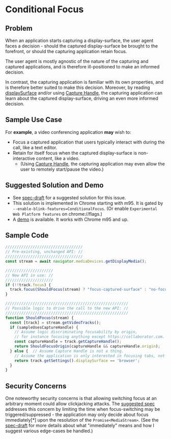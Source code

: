 # Conditional Focus

## Problem
When an application starts capturing a display-surface, the user agent faces a decision - should the captured display-surface be brought to the forefront, or should the capturing application retain focus.

The user agent is mostly agnostic of the nature of the capturing and captured applications, and is therefore ill-positioned to make an informed decision.

In contrast, the capturing application is familiar with its own properties, and is therefore better suited to make this decision. Moreover, by reading [displaySurface](https://www.w3.org/TR/screen-capture/#dom-mediatrackconstraintset-displaysurface) and/or using [Capture Handle](https://wicg.github.io/capture-handle/), the capturing application can learn about the captured display-surface, driving an even more informed decision.

## Sample Use Case
For **example**, a video conferencing application **may** wish to:
* Focus a captured application that users typically interact with during the call, like a text editor.
* Retain for itself focus when the captured display-surface is non-interactive content, like a video.
  * (Using [Capture Handle](https://wicg.github.io/capture-handle/), the capturing application may even allow the user to remotely start/pause the video.)

## Suggested Solution and Demo
* See [spec-draft](https://eladalon1983.github.io/conditional-focus/index.html) for a suggested solution for this issue.
* This solution is implemented in Chrome starting with m95. It is gated by `--enable-blink-features=ConditionalFocus`. (Or enable `Experimental Web Platform features` on chrome://flags.)
* A [demo](https://eladalon1983.github.io/conditional-focus/demo/) is available. It works with Chrome m95 and up.

## Sample Code
```js
//////////////////////////////////
// Pre-existing, unchanged API: //
//////////////////////////////////
const stream = await navigator.mediaDevices.getDisplayMedia();

/////////////////////
// New API in use: //
/////////////////////
if (!!track.focus) {
  track.focus(ShouldFocus(stream) ? "focus-captured-surface" : "no-focus-change")
}

//////////////////////////////////////////////////////
// Possible logic to drive the call to the new API: //
//////////////////////////////////////////////////////
function ShouldFocus(stream) {
  const [track] = stream.getVideoTracks();
  if (sampleUsesCaptureHandle) {
    // Assume logic discriminating focusability by origin,
    // for instance focusing anything except https://collaborator.com.
    const captureHandle = track.getCaptureHandle();
    return ShouldFocusOrigin(captureHandle && captureHandle.origin);
  } else {  // Assume Capture Handle is not a thing.
    // Assume the application is only interested in focusing tabs, not windows.
    return track.getSettings().displaySurface == 'browser';
  }
}
```

## Security Concerns
One noteworthy security concerns is that allowing switching focus at an arbitrary moment could allow clickjacking attacks. The [suggested spec](https://eladalon1983.github.io/conditional-focus/index.html) addresses this concern by limiting the time when focus-switching may be triggered/suppressed - the application may only decide about focus immediately[\*] upon the resolution of the `Promise<MediaStream>`. (See the [spec-draft](https://eladalon1983.github.io/conditional-focus/index.html) for more details about what "immediately" means and how I suggest various edge-cases be handled.)
